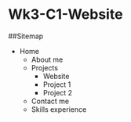 # Wk3-C1-Website

##Sitemap

- Home
  - About me
  - Projects
    - Website
    - Project 1
    - Project 2 
  - Contact me
  - Skills experience 
